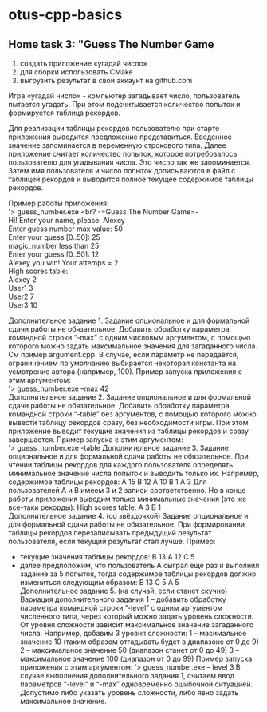 # otus-cpp-basics
## Home task 3: "Guess The Number Game
1. создать приложение «угадай число»
2. для сборки использовать CMake
3. выгрузить результат в свой аккаунт на github.com

Игра «угадай число» - компьютер загадывает число, пользователь пытается угадать. При этом
подсчитывается количество попыток и формируется таблица рекордов.

Для реализации таблицы рекордов пользователю при старте приложения выводится предложение
представиться. Введенное значение запоминается в переменную строкового типа. Далее
приложение считает количество попыток, которое потребовалось пользователю для угадывания
числа. Это число так же запоминается. Затем имя пользователя и число попыток дописываются в
файл с таблицей рекордов и выводится полное текущее содержимое таблицы рекордов.

Пример работы приложения:<br>
'> guess_number.exe <br?
-=Guess The Number Game=-<br>
Hi! Enter your name, please: Alexey<br>
Enter guess number max value: 50<br>
Enter your guess [0..50]: 25<br>
magic_number less than 25 <br>
Enter your guess [0..50]: 12<br>
Alexey you win! Your attemps = 2<br>
High scores table:<br>
Alexey 2<br>
User1 3<br>
User2 7<br>
User3 10<br>

Дополнительное задание 1. Задание опциональное и для формальной сдачи работы не
обязательное.
Добавить обработку параметра командной строки “-max” с одним числовым аргументом, с
помощью которого можно задать максимальное значения для загаданного числа. См пример
argument.cpp. В случае, если параметр не передаётся, ограничением по умолчанию
выбирается некоторая константа на усмотрение автора (например, 100). Пример запуска
приложения с этим аргументом:<br>
'> guess_number.exe  –max 42 <br>
Дополнительное задание 2. Задание опциональное и для формальной сдачи работы не
обязательное.
Добавить обработку параметра командной строки “-table” без аргументов, с помощью которого
можно вывести таблицу рекордов сразу, без необходимости игры. При этом приложение выводит
текущие значения из таблицы рекордов и сразу завершается. Пример запуска с этим аргументом:<br>
'> guess_number.exe  -table
Дополнительное задание 3. Задание опциональное и для формальной сдачи работы не
обязательное.
При чтении таблицы рекордов для каждого пользователя определять минимальное значение числа
попыток и выводить только их.
Например, содержимое таблицы рекордов:
A 15
B 12
A 10
B 1
A 3
Для пользователей A и B имеем 3 и 2 записи соответственно. Но в конце работы приложения
выводим только минимальные значения (это же все-таки рекорды):
High scores table:
A 3
B 1<br>
Дополнительное задание 4. (со звёздочкой) Задание опциональное и для формальной сдачи
работы не обязательное.
При формировании таблицы рекордов перезаписывать предыдущий результат пользователя, если
текущий результат стал лучше. Пример:
- текущие значения таблицы рекордов:
B 13
A 12
C 5
- далее предположим, что пользователь A сыграл ещё раз и выполнил задание за 5 попыток,
тогда содержимое таблицы рекордов должно измениться следующим образом:
B 13
C 5
A 5<br>
Дополнительное задание 5. (на случай, если станет скучно) Вариация дополнительного задания 1
– добавить обработку параметра командной строки ”-level” с одним аргументом численного типа,
через который можно задать уровень сложности. От уровня сложности зависит максимальное
значение загаданного числа. Например, добавим 3 уровня сложности:
1 – масимальное значение 10 (таким образом отгадывать будет в диапазоне от 0 до 9)
2 – максимальное значение 50 (диапазон станет от 0 до 49)
3 – максимальное значение 100 (диапазон от 0 до 99)
Пример запуска приложения с этим аргументом:
'> guess_number.exe – level 3
В случае выполнения дополнительного задания 1, считаем ввод параметров “-level” и “-max”
одновременно ошибочной ситуацией. Допустимо либо указать уровень сложности, либо явно
задать максимальное значение.
